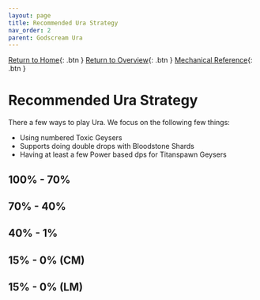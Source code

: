 ```yaml
---
layout: page
title: Recommended Ura Strategy
nav_order: 2
parent: Godscream Ura
---
```


[Return to Home](../index.html){: .btn } [Return to Overview](./overview.html){: .btn } [Mechanical Reference](./mechanics.html){: .btn }

# Recommended Ura Strategy

There a few ways to play Ura. We focus on the following few things:
- Using numbered Toxic Geysers
- Supports doing double drops with Bloodstone Shards
- Having at least a few Power based dps for Titanspawn Geysers

## 100% - 70%

## 70% - 40%

## 40% - 1%

## 15% - 0% (CM)

## 15% - 0% (LM)

